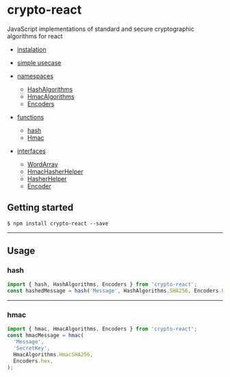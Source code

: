 # crypto-react

JavaScript implementations of standard and secure cryptographic algorithms for react


- [instalation](https://github.com/Drazail/crypto-react/blob/main/README.md#Getting-started)

- [simple usecase](https://github.com/Drazail/crypto-react/blob/main/README.md#usage)
- [namespaces](https://github.com/Drazail/crypto-react/wiki/namespaces)
  - [HashAlgorithms](https://github.com/Drazail/crypto-react/wiki/HashAlgorithms)
  - [HmacAlgorithms](https://github.com/Drazail/crypto-react/wiki/HmacAlgorithms)
  - [Encoders](https://github.com/Drazail/crypto-react/wiki/Encoders)
- [functions](https://github.com/Drazail/crypto-react/wiki/functions)
  - [hash](https://github.com/Drazail/crypto-react/wiki/hash)
  - [Hmac](https://github.com/Drazail/crypto-react/wiki/Hmac)
- [interfaces](https://github.com/Drazail/crypto-react/wiki/interfaces)
  - [WordArray](https://github.com/Drazail/crypto-react/wiki/WordArray)
  - [HmacHasherHelper](https://github.com/Drazail/crypto-react/wiki/HmacHasherHelper)
  - [HasherHelper](https://github.com/Drazail/crypto-react/wiki/HasherHelper)
  - [Encoder](https://github.com/Drazail/crypto-react/wiki/Encoder)
  
## Getting started

`$ npm install crypto-react --save`

---

## Usage

### hash
```javascript
import { hash, HashAlgorithms, Encoders } from 'crypto-react';
const hashedMessage = hash('Message', HashAlgorithms.SHA256, Encoders.hex);
```
***

### hmac
```javascript
import { hmac, HmacAlgorithms, Encoders } from 'crypto-react';
const hmacMessage = hmac(
  'Message',
  'SecretKey',
  HmacAlgorithms.HmacSHA256,
  Encoders.hex,
);

```
